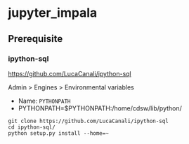 # jupyter_impala

## Prerequisite

### ipython-sql
https://github.com/LucaCanali/ipython-sql

Admin > Engines > Environmental variables
- Name: `PYTHONPATH`
- PYTHONPATH=$PYTHONPATH:/home/cdsw/lib/python/

```
git clone https://github.com/LucaCanali/ipython-sql
cd ipython-sql/
python setup.py install --home=~
```
